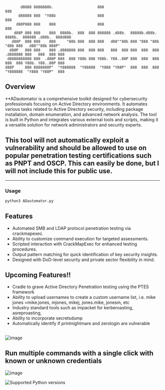```
       d8888 8888888b.                    888                                   888                    
      d88888 888  "Y88b                   888                                   888                    
     d88P888 888    888                   888                                   888                    
    d88P 888 888    888  8888b.  888  888 888888 .d88b.  88888b.d88b.   8888b.  888888 .d88b.  888d888 
   d88P  888 888    888     "88b 888  888 888   d88""88b 888 "888 "88b     "88b 888   d88""88b 888P"   
  d88P   888 888    888 .d888888 888  888 888   888  888 888  888  888 .d888888 888   888  888 888     
 d8888888888 888  .d88P 888  888 Y88b 888 Y88b. Y88..88P 888  888  888 888  888 Y88b. Y88..88P 888     
d88P     888 8888888P"  "Y888888  "Y88888  "Y888 "Y88P"  888  888  888 "Y888888  "Y888 "Y88P"  888
```
## Overview

**ADautomator is a comprehensive toolkit designed for cybersecurity professionals focusing on Active Directory environments. It automates various tasks related to Active Directory security, including package installation, domain enumeration, and advanced network analysis. The tool is built in Python and integrates various external tools and scripts, making it a versatile solution for network administrators and security experts. 

## This tool will not automatically exploit a vulnerability and should be allowed to use on popular penetration testing certifications such as PNPT and OSCP. This can easily be done, but I will not include this for public use.
---



### Usage
```bash
python3 ADautomator.py
```


## Features

- Automated SMB and LDAP protocol penetration testing via crackmapexec.
- Ability to customize command execution for targeted assessments.
- Scripted interaction with CrackMapExec for enhanced testing procedures.
- Output pattern matching for quick identification of key security insights.
- Designed with DoD-level security and private sector flexibility in mind.

## Upcoming Features!!

- Cradle to grave Active Directory Penetration testing using the PTES framework
- Ability to upload usernames to create a custom username list, i.e. mike jones =mike.jones, mjones, mikej, jones.mike, jonesm, etc
- Industry standard tools such as impacket for kerberoasting, asreproasting,
- Ability to incorporate secretsdump
- Automatically identify if printnightmare and zerologin are vulnerable


##
![image](https://github.com/csb21jb/ADautomator/assets/94072917/29ada805-108c-4e66-9ebc-e6a16e6f8896)

## Run multiple commands with a single click with known or unknown credentials
![image](https://github.com/csb21jb/ADautomator/assets/94072917/8beff47a-6977-4f84-bb48-48868c3405df)


![Supported Python versions](https://img.shields.io/badge/python-3.7%20|%203.8%20|%203.9%20|%203.10-blue.svg)


